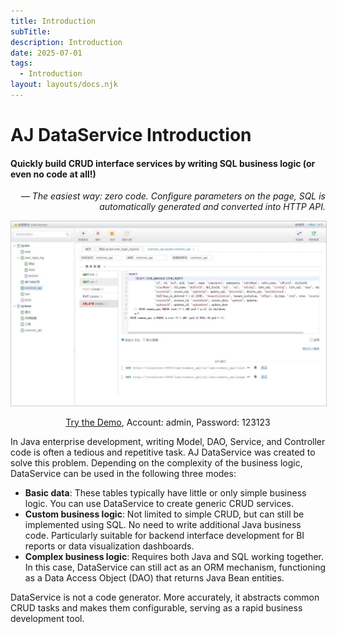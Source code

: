 ```yaml
---
title: Introduction
subTitle:
description: Introduction
date: 2025-07-01
tags:
  - Introduction
layout: layouts/docs.njk
---
```


# AJ DataService Introduction

<a name="intro"></a>
<h4>Quickly build CRUD interface services by writing SQL business logic (or even no code at
all!)</h4> <p style="text-align: right; font-style: italic;">— The easiest way: zero code. Configure parameters on the
page, SQL is automatically generated and converted into HTTP
API.</p> <img class="content" style="border: 1px solid #ccc;" src="asset/imgs/ds.jpg" title="Main Management Interface" /> <p style="text-align: center;"><a href="../../../demo/data-service" target="_blank">
Try the Demo</a>, Account: admin, Password: 123123</p> <p> In Java enterprise development, writing Model, DAO, Service,
and Controller code is often a tedious and repetitive task. AJ DataService was created to solve this problem. Depending
on the complexity of the business logic, DataService can be used in the following three modes: </p> <ul> <li><strong>
Basic data</strong>: These tables typically have little or only simple business logic. You can use DataService to create
generic CRUD services.</li> <li><strong>Custom business logic</strong>: Not limited to simple CRUD, but can still be
implemented using SQL. No need to write additional Java business code. Particularly suitable for backend interface
development for BI reports or data visualization dashboards.</li> <li><strong>Complex business logic</strong>: Requires
both Java and SQL working together. In this case, DataService can still act as an ORM mechanism, functioning as a Data
Access Object (DAO) that returns Java Bean entities.</li> </ul> <p> DataService is not a code generator. More
accurately, it abstracts common CRUD tasks and makes them configurable, serving as a rapid business development
tool. </p> 